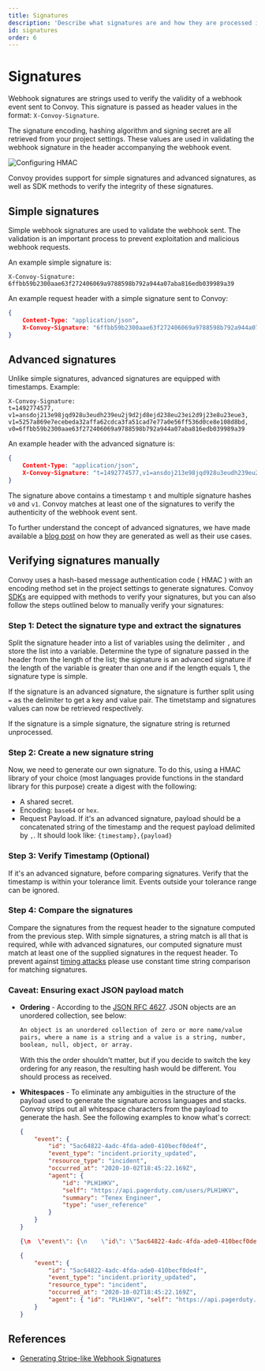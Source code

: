 ```yaml
---
title: Signatures
description: 'Describe what signatures are and how they are processed in Convoy'
id: signatures
order: 6
---
```


# Signatures

Webhook signatures are strings used to verify the validity of a webhook event sent to Convoy. This signature is passed as header values in the format: `X-Convoy-Signature`.

The signature encoding, hashing algorithm and signing secret are all retrieved from your project settings. These values are used in validating the webhook signature in the header accompanying the webhook event.

![Configuring HMAC](/docs-assets/hmac-signature.png)

Convoy provides support for simple signatures and advanced signatures, as well as SDK methods to verify the integrity of these signatures.

## Simple signatures

Simple webhook signatures are used to validate the webhook sent. The validation is an important process to prevent exploitation and malicious webhook requests.

An example simple signature is:

```{% file="example" %}
X-Convoy-Signature: 6ffbb59b2300aae63f272406069a9788598b792a944a07aba816edb039989a39
```

An example request header with a simple signature sent to Convoy:

```json {% file="Sample header" %}
{
    Content-Type: "application/json",
    X-Convoy-Signature: "6ffbb59b2300aae63f272406069a9788598b792a944a07aba816edb039989a39"
}
```

## Advanced signatures

Unlike simple signatures, advanced signatures are equipped with timestamps. Example:

```{% file="example" %}
X-Convoy-Signature:
t=1492774577,
v1=ansdoj213e98jqd928u3eudh239eu2j9d2jd8ejd238eu23ei2d9j23e8u23eue3,
v1=5257a869e7ecebeda32affa62cdca3fa51cad7e77a0e56ff536d0ce8e108d8bd,
v0=6ffbb59b2300aae63f272406069a9788598b792a944a07aba816edb039989a39
```

An example header with the advanced signature is:

```json {% file="Advanced signature header" %}
{
    Content-Type: "application/json",
    X-Convoy-Signature: "t=1492774577,v1=ansdoj213e98jqd928u3eudh239eu2j9d2jd8ejd238eu23ei2d9j23e8u23eue3v1=5257a869e7ecebeda32affa62cdca3fa51cad7e77a0e56ff536d0ce8e108d8bd,v0=6ffbb59b2300aae63f272406069a9788598b792a944a07aba816edb039989a39"
}
```

The signature above contains a timestamp `t` and multiple signature hashes `v0` and `v1`. Convoy matches at least one of the signatures to verify the authenticity of the webhook event sent.

To further understand the concept of advanced signatures, we have made available a [blog post](/blog/generating-stripe-like-webhook-signatures) on how they are generated as well as their use cases.

## Verifying signatures manually

Convoy uses a hash-based message authentication code ( HMAC ) with an encoding method set in the project settings to generate signatures. Convoy [SDKs](/docs/sdks) are equipped with methods to verify your signatures, but you can also follow the steps outlined below to manually verify your signatures:

### Step 1: Detect the signature type and extract the signatures

Split the signature header into a list of variables using the delimiter `,` and store the list into a variable. Determine the type of signature passed in the header from the length of the list; the signature is an advanced signature if the length of the variable is greater than one and if the length equals 1, the signature type is simple.

If the signature is an advanced signature, the signature is further split using `=` as the delimiter to get a key and value pair. The timetstamp and signatures values can now be retrieved respectively.

If the signature is a simple signature, the signature string is returned unprocessed.

### Step 2: Create a new signature string

Now, we need to generate our own signature. To do this, using a HMAC library of your choice (most languages provide functions in the standard library for this purpose) create a digest with the following:

-   A shared secret.
-   Encoding: `base64` or `hex`.
-   Request Payload. If it's an advanced signature, payload should be a concatenated string of the timestamp and the request payload delimited by `,`. It should look like: `{timestamp},{payload}`

### Step 3: Verify Timestamp (Optional)

If it's an advanced signature, before comparing signatures. Verify that the timestamp is within your tolerance limit. Events outside your tolerance range can be ignored.

### Step 4: Compare the signatures

Compare the signatures from the request header to the signature computed from the previous step. With simple signatures, a string match is all that is required, while with advanced signatures, our computed signature must match at least one of the supplied signatures in the request header. To prevent against [timing attacks](https://en.wikipedia.org/wiki/Timing_attack) please use constant time string comparison for matching signatures.

### Caveat: Ensuring exact JSON payload match

-   **Ordering** -
    According to the [JSON RFC 4627](https://www.ietf.org/rfc/rfc4627.txt). JSON objects are an unordered collection, see below:

    ```bash
    An object is an unordered collection of zero or more name/value
    pairs, where a name is a string and a value is a string, number,
    boolean, null, object, or array.
    ```

    With this the order shouldn't matter, but if you decide to switch the key ordering for any reason, the resulting hash would be different. You should process as received.

-   **Whitespaces** -
    To eliminate any ambiguities in the structure of the payload used to generate the signature across languages and stacks. Convoy strips out all whitespace characters from the payload to generate the hash. See the following examples to know what's correct:

    ```json {% file="❌ Wrong" %}
    {
    	"event": {
    		"id": "5ac64822-4adc-4fda-ade0-410becf0de4f",
    		"event_type": "incident.priority_updated",
    		"resource_type": "incident",
    		"occurred_at": "2020-10-02T18:45:22.169Z",
    		"agent": {
    			"id": "PLH1HKV",
    			"self": "https://api.pagerduty.com/users/PLH1HKV",
    			"summary": "Tenex Engineer",
    			"type": "user_reference"
    		}
    	}
    }
    ```

    ```json {% file="❌ Wrong" %}
    {\n  \"event\": {\n    \"id\": \"5ac64822-4adc-4fda-ade0-410becf0de4f\",\n    \"event_type\": \"incident.priority_updated\",\n    \"resource_type\": \"incident\",\n    \"occurred_at\": \"2020-10-02T18:45:22.169Z\",\n    \"agent\": {\n      \"id\": \"PLH1HKV\",\n      \"self\": \"https://api.pagerduty.com/users/PLH1HKV\",\n      \"summary\": \"Tenex Engineer\",\n      \"type\": \"user_reference\"\n    }\n  }\n}
    ```

    ```json {% file="✅ Correct" %}
    {
    	"event": {
    		"id": "5ac64822-4adc-4fda-ade0-410becf0de4f",
    		"event_type": "incident.priority_updated",
    		"resource_type": "incident",
    		"occurred_at": "2020-10-02T18:45:22.169Z",
    		"agent": { "id": "PLH1HKV", "self": "https://api.pagerduty.com/users/PLH1HKV", "summary": "Tenex Engineer", "type": "user_reference" }
    	}
    }
    ```

## References

-   [Generating Stripe-like Webhook Signatures](https://getconvoy.io/blog/generating-stripe-like-webhook-signatures/)
